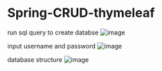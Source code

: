 # Spring-CRUD-thymeleaf

run sql query to create databse
![image](https://user-images.githubusercontent.com/120351896/213962198-238f8aaa-f8a5-4049-9b55-c1ac5721a3fb.png)

input username and password
![image](https://user-images.githubusercontent.com/120351896/213962229-4b3730b8-aa34-41b4-aa50-b42cea49639e.png)

database structure
![image](https://user-images.githubusercontent.com/120351896/215641756-786e3e90-2f36-4e13-a54d-3b63af5d9e89.png)

